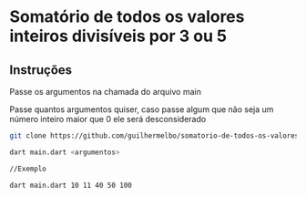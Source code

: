 # Somatório de todos os valores inteiros divisíveis por 3 ou 5

## Instruções 

Passe os argumentos na chamada do arquivo main

Passe quantos argumentos quiser, caso passe algum que não seja um número inteiro maior que 0 ele será desconsiderado

```bash
git clone https://github.com/guilhermelbo/somatorio-de-todos-os-valores-inteiros-divis-veis-por-3-ou-5

dart main.dart <argumentos>

//Exemplo

dart main.dart 10 11 40 50 100

```

